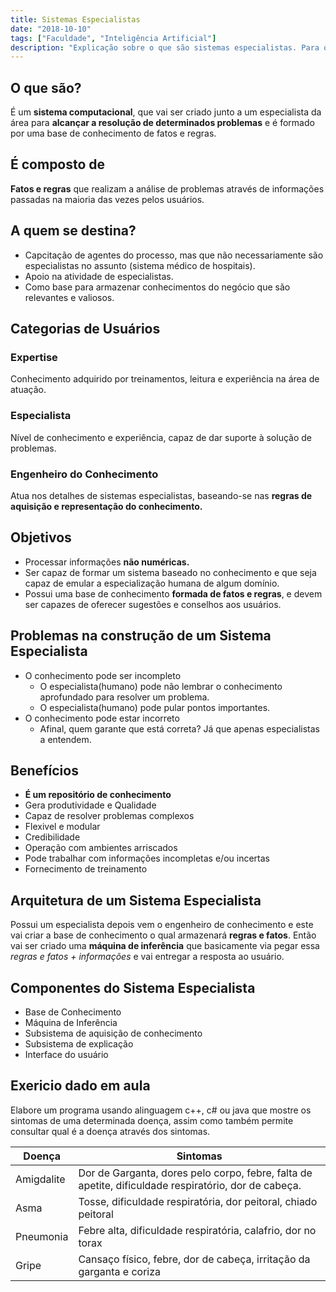 ```yaml
---
title: Sistemas Especialistas
date: "2018-10-10"
tags: ["Faculdade", "Inteligência Artificial"]
description: "Explicação sobre o que são sistemas especialistas. Para o que eles servem. O que fazem. Como fazem. Do que são compostos." 
---
```


## O que são?
É um **sistema computacional**, que vai ser criado junto a um especialista da área para **alcançar a resolução de determinados problemas** e é formado por uma base de conhecimento de fatos e regras.

## É composto de
**Fatos e regras** que realizam a análise de problemas através de informações passadas na maioria das vezes pelos usuários.

## A quem se destina?
- Capcitação de agentes do processo, mas que não necessariamente são especialistas no assunto (sistema médico de hospitais).
- Apoio na atividade de especialistas.
- Como base para armazenar conhecimentos do negócio que são relevantes e valiosos.

## Categorias de Usuários

### Expertise
Conhecimento adquirido por treinamentos, leitura e experiência na área de atuação.
### Especialista
Nível de conhecimento e experiência, capaz de dar suporte à solução de problemas.
### Engenheiro do Conhecimento
Atua nos detalhes de sistemas especialistas, baseando-se nas **regras de aquisição e representação do conhecimento.**

## Objetivos
- Processar informações **não numéricas.**
- Ser capaz de formar um sistema baseado no conhecimento e que seja capaz de emular a especialização humana de algum domínio.
- Possui uma base de conhecimento **formada de fatos e regras**, e devem ser capazes de oferecer sugestões e conselhos aos usuários.

## Problemas na construção de um Sistema Especialista
- O conhecimento pode ser incompleto
    - O especialista(humano) pode não lembrar o conhecimento aprofundado para resolver um problema.
    - O especialista(humano) pode pular pontos importantes.
- O conhecimento pode estar incorreto
    - Afinal, quem garante que está correta? Já que apenas especialistas a entendem.

## Benefícios
- **É um repositório de conhecimento**
- Gera produtividade e Qualidade
- Capaz de resolver problemas complexos
- Flexivel e modular
- Credibilidade
- Operação com ambientes arriscados
- Pode trabalhar com informações incompletas e/ou incertas
- Fornecimento de treinamento

## Arquitetura de um Sistema Especialista
Possui um especialista depois vem o engenheiro de conhecimento e este vai criar a base de conhecimento o qual armazenará **regras e fatos**. Então vai ser criado uma **máquina de inferência** que basicamente via pegar essa *regras e fatos + informações* e vai entregar a resposta ao usuário.

## Componentes do Sistema Especialista
- Base de Conhecimento
- Máquina de Inferência
- Subsistema de aquisição de conhecimento
- Subsistema de explicação
- Interface do usuário

## Exericio dado em aula

Elabore um programa usando alinguagem c++, c# ou java que mostre os sintomas de uma determinada doença, assim como também permite consultar qual é a doença através dos sintomas.

| Doença     | Sintomas                                                                                             |
|------------|------------------------------------------------------------------------------------------------------|
| Amigdalite | Dor de Garganta, dores pelo corpo, febre, falta de apetite, dificuldade respiratório, dor de cabeça. |
| Asma       | Tosse, dificuldade respiratória, dor peitoral, chiado peitoral                                       |
| Pneumonia  | Febre alta, dificuldade respiratória, calafrio, dor no torax                                         |
| Gripe      | Cansaço físico, febre, dor de cabeça, irritação da garganta e coriza                                 |